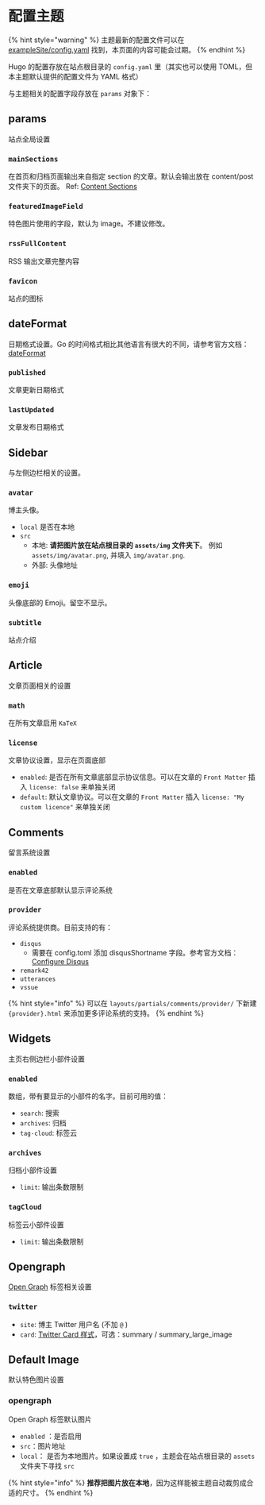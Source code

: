 # 配置主题

{% hint style="warning" %}
 主题最新的配置文件可以在 [exampleSite/config.yaml](https://github.com/CaiJimmy/hugo-theme-stack/blob/master/exampleSite/config.yaml) 找到，本页面的内容可能会过期。
{% endhint %}

Hugo 的配置存放在站点根目录的 `config.yaml` 里（其实也可以使用 TOML，但本主题默认提供的配置文件为 YAML 格式）

与主题相关的配置字段存放在 `params` 对象下：

## params
站点全局设置

### `mainSections`
在首页和归档页面输出来自指定 section 的文章。默认会输出放在 content/post 文件夹下的页面。  Ref: [Content Sections](https://gohugo.io/content-management/sections/)

### `featuredImageField`
特色图片使用的字段，默认为 image。不建议修改。

### `rssFullContent`
RSS 输出文章完整内容

### `favicon`
站点的图标

<!-- footer
## footer

### since
### customText
 -->

## dateFormat
日期格式设置。Go 的时间格式相比其他语言有很大的不同，请参考官方文档：[dateFormat](https://gohugo.io/functions/dateformat/)

### `published`
文章更新日期格式

### `lastUpdated`
文章发布日期格式

## Sidebar
与左侧边栏相关的设置。

### `avatar`
博主头像。

- `local` 是否在本地
- `src`
  - 本地: **请把图片放在站点根目录的 `assets/img` 文件夹下**。
    例如 `assets/img/avatar.png`, 并填入 `img/avatar.png`.
  - 外部: 头像地址

### `emoji`
头像底部的 Emoji。留空不显示。

### `subtitle`
站点介绍

## Article
文章页面相关的设置

### `math`
在所有文章启用 `KaTeX`

### `license`
文章协议设置，显示在页面底部

- `enabled`: 是否在所有文章底部显示协议信息。可以在文章的 `Front Matter` 插入 `license: false` 来单独关闭
- `default`: 默认文章协议。可以在文章的 `Front Matter` 插入 `license: "My custom licence"` 来单独关闭

## Comments
留言系统设置

### `enabled`
是否在文章底部默认显示评论系统

### `provider`
评论系统提供商。目前支持的有：

- `disqus`
  - 需要在 config.toml 添加 disqusShortname 字段。参考官方文档： [Configure Disqus](https://gohugo.io/content-management/comments/#configure-disqus)
- `remark42`
- `utterances`
- `vssue`

{% hint style="info" %}
可以在 `layouts/partials/comments/provider/` 下新建 `{provider}.html` 来添加更多评论系统的支持。
{% endhint %}

## **Widgets**
主页右侧边栏小部件设置

### `enabled`
数组，带有要显示的小部件的名字。目前可用的值：

- `search`: 搜索
- `archives`: 归档
- `tag-cloud`: 标签云

### `archives`
归档小部件设置

- `limit`: 输出条数限制

### `tagCloud`
标签云小部件设置

- `limit`: 输出条数限制

## Opengraph
[Open Graph](https://ogp.me/) 标签相关设置

### `twitter`

- `site`: 博主 Twitter 用户名 (不加 `@` )
- `card`: [Twitter Card 样式](https://developer.twitter.com/en/docs/twitter-for-websites/cards/overview/abouts-cards)，可选：summary / summary_large_image

## Default Image
默认特色图片设置

### opengraph
Open Graph 标签默认图片

- `enabled` ：是否启用
- `src`：图片地址
- `local`： 是否为本地图片。如果设置成 `true` ，主题会在站点根目录的 `assets` 文件夹下寻找 `src`

{% hint style="info" %}
**推荐把图片放在本地**，因为这样能被主题自动裁剪成合适的尺寸。
{% endhint %}
